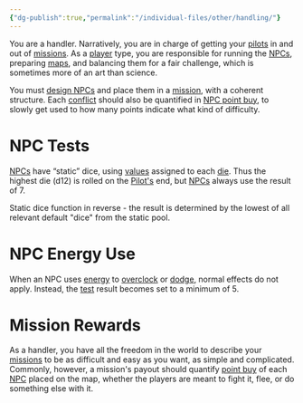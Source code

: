 ```yaml
---
{"dg-publish":true,"permalink":"/individual-files/other/handling/"}
---
```


You are a handler. Narratively, you are in charge of getting your [pilots](Introduction) in and out of [missions](Missions.md). As a [player](Introduction) type, you are responsible for running the [NPCs](Entities.md), preparing [maps](Map.md), and balancing them for a fair challenge, which is sometimes more of an art than science.

You must [design NPCs](NPC%20Design) and place them in a [mission](Missions), with a coherent structure. Each [conflict](Conflicts) should also be quantified in [NPC point buy](NPC%20Design), to slowly get used to how many points indicate what kind of difficulty.

# NPC Tests
[NPCs](Entities.md) have “static” dice, using [values](Numbers) assigned to each [die](Numbers). Thus the highest die (d12) is rolled on the [Pilot's](Introduction) end, but [NPCs](Entities.md) always use the result of 7.

Static dice function in reverse - the result is determined by the lowest of all relevant default "dice" from the static pool.

# NPC Energy Use
When an NPC uses [energy](Energy) to [overclock](Overclock) or [dodge](Dodge), normal effects do not apply. Instead, the [test](Tests) result becomes set to a minimum of 5.

# Mission Rewards
As a handler, you have all the freedom in the world to describe your [missions](Missions) to be as difficult and easy as you want, as simple and complicated. Commonly, however, a mission's payout should quantify [point buy](Points) of each [NPC](NPC%20Design) placed on the map, whether the players are meant to fight it, flee, or do something else with it.